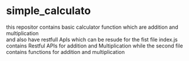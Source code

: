 # simple_calculato
this repositor contains basic calculator function which are addition and multiplication  
and also have restfull ApIs which can be resude
for the fist file index.js contains Restful APIs for addition and Multiplication
while the second file contains functions for addition and multiplication
